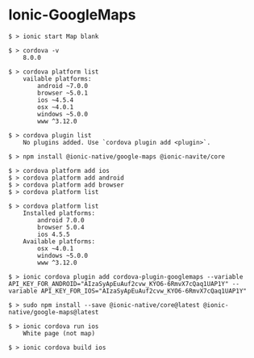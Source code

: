 # Ionic-GoogleMaps

    $ > ionic start Map blank

    $ > cordova -v
        8.0.0
    
    $ > cordova platform list
        vailable platforms:
            android ~7.0.0
            browser ~5.0.1
            ios ~4.5.4
            osx ~4.0.1
            windows ~5.0.0
            www ^3.12.0
    
    $ > cordova plugin list
        No plugins added. Use `cordova plugin add <plugin>`.
        
    $ > npm install @ionic-native/google-maps @ionic-navite/core
    
    $ > cordova platform add ios
    $ > cordova platform add android
    $ > cordova platform add browser
    $ > cordova platform list
    
    $ > cordova platform list
        Installed platforms:
            android 7.0.0
            browser 5.0.4
            ios 4.5.5
        Available platforms:
            osx ~4.0.1
            windows ~5.0.0
            www ^3.12.0
            
    $ > ionic cordova plugin add cordova-plugin-googlemaps --variable API_KEY_FOR_ANDROID="AIzaSyApEuAuf2cvw_KYO6-6RmvX7cQaq1UAP1Y" --variable API_KEY_FOR_IOS="AIzaSyApEuAuf2cvw_KYO6-6RmvX7cQaq1UAP1Y"
    
    $ > sudo npm install --save @ionic-native/core@latest @ionic-native/google-maps@latest
    
    $ > ionic cordova run ios
        White page (not map)
    
    $ > ionic cordova build ios
